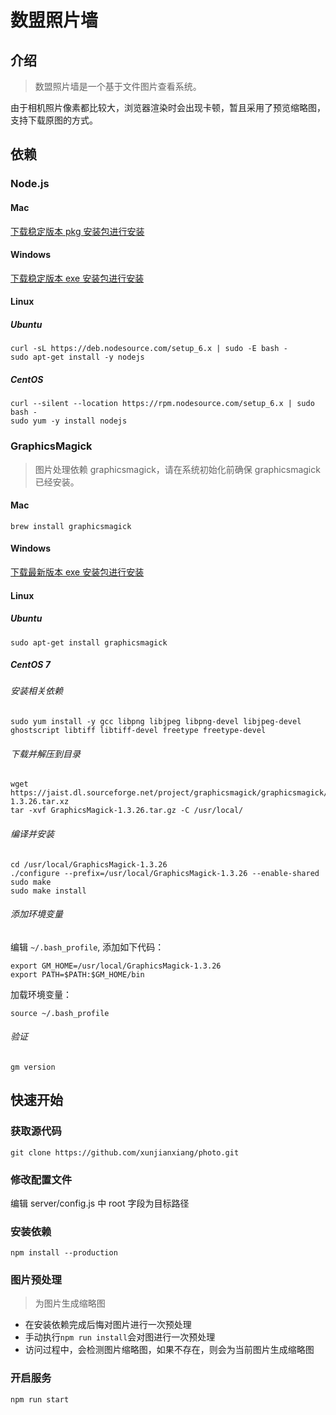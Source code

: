 # 数盟照片墙

## 介绍

> 数盟照片墙是一个基于文件图片查看系统。

由于相机照片像素都比较大，浏览器渲染时会出现卡顿，暂且采用了预览缩略图，支持下载原图的方式。

## 依赖
### Node.js

#### Mac

[下载稳定版本 pkg 安装包进行安装](https://nodejs.org/dist/v6.11.4/node-v6.11.4.pkg)

#### Windows

[下载稳定版本 exe 安装包进行安装](https://nodejs.org/dist/v6.11.4/node-v6.11.4-x64.msi)

#### Linux

##### Ubuntu

```
curl -sL https://deb.nodesource.com/setup_6.x | sudo -E bash -
sudo apt-get install -y nodejs
```

##### CentOS
```
curl --silent --location https://rpm.nodesource.com/setup_6.x | sudo bash -
sudo yum -y install nodejs
```

####

### GraphicsMagick

> 图片处理依赖 graphicsmagick，请在系统初始化前确保 graphicsmagick 已经安装。

#### Mac

```
brew install graphicsmagick
```

#### Windows

[下载最新版本 exe 安装包进行安装](ftp://ftp.graphicsmagick.org/pub/GraphicsMagick/windows/)


#### Linux

##### Ubuntu

`sudo apt-get install graphicsmagick`


##### CentOS 7
###### 安装相关依赖

```
sudo yum install -y gcc libpng libjpeg libpng-devel libjpeg-devel ghostscript libtiff libtiff-devel freetype freetype-devel
```


###### 下载并解压到目录

```
wget https://jaist.dl.sourceforge.net/project/graphicsmagick/graphicsmagick/1.3.26/GraphicsMagick-1.3.26.tar.xz
tar -xvf GraphicsMagick-1.3.26.tar.gz -C /usr/local/
```

###### 编译并安装

```
cd /usr/local/GraphicsMagick-1.3.26
./configure --prefix=/usr/local/GraphicsMagick-1.3.26 --enable-shared
sudo make
sudo make install
```

###### 添加环境变量

编辑 `~/.bash_profile`, 添加如下代码：
```
export GM_HOME=/usr/local/GraphicsMagick-1.3.26
export PATH=$PATH:$GM_HOME/bin
```

加载环境变量：

```
source ~/.bash_profile
```

###### 验证
```
gm version
```

## 快速开始

### 获取源代码

```
git clone https://github.com/xunjianxiang/photo.git
```

### 修改配置文件

编辑 server/config.js 中 root 字段为目标路径

### 安装依赖

```
npm install --production
```

### 图片预处理

> 为图片生成缩略图

* 在安装依赖完成后悔对图片进行一次预处理
* 手动执行`npm run install`会对图进行一次预处理
* 访问过程中，会检测图片缩略图，如果不存在，则会为当前图片生成缩略图

### 开启服务

```
npm run start
```
